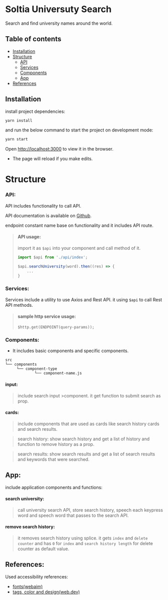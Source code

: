   # Soltia Universuty Search

Search and find university names around the world.
## Table of contents
- [Installation](#installation)
- [Structure](#structure)
  - [API](#api)
  - [Services](#services)
  - [Components](#components)
  - [App](#app)
- [References](#references)

## Installation

install project dependencies:

```bash
yarn install
```
and run the below command to start the project on development mode:

```bash
yarn start
```

Open [http://localhost:3000](http://localhost:3000) to view it in the browser.

- The page will reload if you make edits.
# Structure

### API:
API includes functionality to call API.

API documentation is available on [Github](https://github.com/Hipo/university-domains-list).

endpoint constant name base on functionality and it includes API route.
> #### API usage:
> import it as `$api` into your component and call method of it.
> ```javascript
> import $api from './api/index';
>
> $api.searchUniversity(word).then((res) => {
>     ...
> }
> ```
### Services:
Services include a utility to use Axios and Rest API.
it using `$api` to call Rest API methods.
> #### sample http service usage:
>```
> $http.get(ENDPOINT(query-params));
>```

### Components:
- It includes basic components and specific components.
```
src
└── components
     └── component-type
             └── component-name.js
```

#### input:
>include search input >component. it get function to submit search as prop.

#### cards:
>include components that are used as cards like search history cards and search results.

>search history: show search history and get a list of history and function to remove history as a prop.

>search results: show search results and get a list of search results and keywords that were searched.

## App:
include application components and functions:

#### search university:
>call university search API, store search history, speech each keypress word and speech word that passes to the search API.

#### remove search history:
>it removes search history using splice. it gets `index` and `delete counter` and has `0` for `index` and `search history length` for delete counter as default value.

## References:
Used accessibility references:
- [fonts(webaim)](https://webaim.org/techniques/fonts/)
- [tags, color and design(web.dev)](https://web.dev/accessible/#create-a-design-and-css-that-supports-users-with-different-needs)
